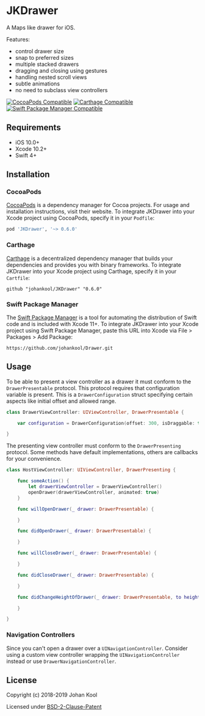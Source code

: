 # JKDrawer

A Maps like drawer for iOS.

Features:

- control drawer size
- snap to preferred sizes
- multiple stacked drawers
- dragging and closing using gestures
- handling nested scroll views
- subtle animations
- no need to subclass view controllers

[![CocoaPods Compatible](https://img.shields.io/badge/CocoaPods-compatible-brightgreen?style=flat)](https://cocoapods.org/pods/JKDrawer)
[![Carthage Compatible](https://img.shields.io/badge/Carthage-compatible-brightgreen?style=flat)](https://github.com/Carthage/Carthage)
[![Swift Package Manager Compatible](https://img.shields.io/badge/Swift_Package_Manager-compatible-brightgreen?style=flat)](https://github.com/Carthage/Carthage)

## Requirements

- iOS 10.0+
- Xcode 10.2+
- Swift 4+

## Installation

### CocoaPods

[CocoaPods](https://cocoapods.org) is a dependency manager for Cocoa projects. For usage and installation instructions, visit their website. To integrate JKDrawer into your Xcode project using CocoaPods, specify it in your `Podfile`:

```ruby
pod 'JKDrawer', '~> 0.6.0'
```

### Carthage

[Carthage](https://github.com/Carthage/Carthage) is a decentralized dependency manager that builds your dependencies and provides you with binary frameworks. To integrate JKDrawer into your Xcode project using Carthage, specify it in your `Cartfile`:

```ogdl
github "johankool/JKDrawer" "0.6.0"
```

### Swift Package Manager

The [Swift Package Manager](https://swift.org/package-manager/) is a tool for automating the distribution of Swift code and is included with Xcode 11+. To integrate JKDrawer into your Xcode project using Swift Package Manager, paste this URL into Xcode via File > Packages > Add Package:

```
https://github.com/johankool/Drawer.git
```

## Usage

To be able to present a view controller as a drawer it must conform to the `DrawerPresentable` protocol. This protocol requires that configuration variable is present. This is a `DrawerConfiguration` struct specifying certain aspects like initial offset and allowed range. 

```swift
class DrawerViewController: UIViewController, DrawerPresentable {

    var configuration = DrawerConfiguration(offset: 300, isDraggable: true, isClosable: false)

}
```

The presenting view controller must conform to the `DrawerPresenting` protocol. Some methods have default implementations, others are callbacks for your convenience.

```swift
class HostViewController: UIViewController, DrawerPresenting {

    func someAction() {
        let drawerViewController = DrawerViewController()
        openDrawer(drawerViewController, animated: true)
    }

    func willOpenDrawer(_ drawer: DrawerPresentable) {

    }

    func didOpenDrawer(_ drawer: DrawerPresentable) {

    }

    func willCloseDrawer(_ drawer: DrawerPresentable) {

    }

    func didCloseDrawer(_ drawer: DrawerPresentable) {

    }

    func didChangeHeightOfDrawer(_ drawer: DrawerPresentable, to height: CGFloat) {

    }

}
```

### Navigation Controllers

Since you can't open a drawer over a `UINavigationController`. Consider using a custom view controller wrapping the `UINavigationController` instead or use `DrawerNavigationController`.

## License

Copyright (c) 2018-2019 Johan Kool

Licensed under [BSD-2-Clause-Patent](LICENSE.md)
